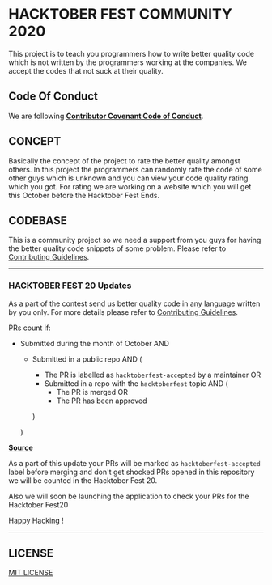# HACKTOBER FEST COMMUNITY 2020

This project is to teach you programmers how to write better quality code which is not written by the programmers working at the companies. We accept the codes that not suck at their quality.

## Code Of Conduct

We are following [**Contributor Covenant Code of Conduct**](.github/CODE_OF_CONDUCT.md).

## CONCEPT

Basically the concept of the project to rate the better quality amongst others. In this project the programmers can randomly rate the code of some other guys which is unknown and you can view your code quality rating which you got. For rating we are working on a website which you will get this October before the Hacktober Fest Ends.

## CODEBASE

This is a community project so we need a support from you guys for having the better quality code snippets of some problem. Please refer to [Contributing Guidelines](.github/CONTRIBUTING.md).

***

### **HACKTOBER FEST 20 Updates**

As a part of the contest send us better quality code in any language written by you only. For more details please refer to [Contributing Guidelines](.github/CONTRIBUTING.md).

PRs count if:

* Submitted during the month of October AND
  * Submitted in a public repo AND (
    * The PR is labelled as `hacktoberfest-accepted` by a maintainer
    OR
    * Submitted in a repo with the `hacktoberfest` topic AND (
      * The PR is merged
      OR
      * The PR has been approved

    )
  
  )

[**Source**](https://hacktoberfest.digitalocean.com/hacktoberfest-update)

As a part of this update your PRs will be marked as `hacktoberfest-accepted` label before merging and don't get shocked PRs opened in this repository we will be counted in the Hacktober Fest 20.

Also we will soon be launching the application to check your PRs for the Hacktober Fest20

Happy Hacking !

***

## LICENSE

[MIT LICENSE](LICENSE)
